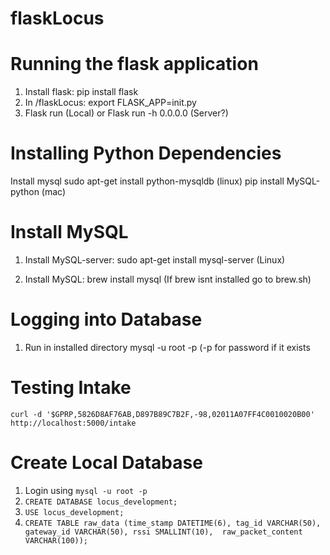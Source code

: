 # flaskLocus

# Running the flask application
1. Install flask: pip install flask
2. In /flaskLocus: export FLASK_APP=init.py
3. Flask run (Local) or Flask run -h 0.0.0.0 (Server?)


# Installing Python Dependencies
Install mysql
  sudo apt-get install python-mysqldb (linux)
  pip install MySQL-python (mac)
  
# Install MySQL
1. Install MySQL-server: sudo apt-get install mysql-server (Linux)

1. Install MySQL: brew install mysql (If brew isnt installed go to brew.sh)


# Logging into Database
1. Run in installed directory mysql -u root -p (-p for password if it exists

# Testing Intake
```
curl -d '$GPRP,5826D8AF76AB,D897B89C7B2F,-98,02011A07FF4C0010020B00' http://localhost:5000/intake
```

# Create Local Database
1. Login using `mysql -u root -p`
2. `CREATE DATABASE locus_development;`
3. `USE locus_development;`
4. `CREATE TABLE raw_data (time_stamp DATETIME(6), tag_id VARCHAR(50), gateway_id VARCHAR(50), rssi SMALLINT(10),  raw_packet_content VARCHAR(100));`
